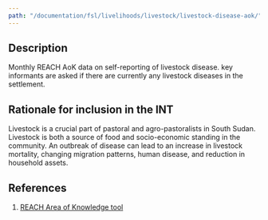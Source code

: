 ```yaml
---
path: "/documentation/fsl/livelihoods/livestock/livestock-disease-aok/"
---
```


## Description

Monthly REACH AoK data on self-reporting of livestock disease. key informants are asked if there are currently any livestock diseases in the settlement.

## Rationale for inclusion in the INT

Livestock is a crucial part of pastoral and agro-pastoralists in South Sudan. Livestock is both a source of food and socio-economic standing in the community. An outbreak of disease can lead to an increase in livestock mortality, changing migration patterns, human disease, and reduction in household assets.

## References

1. [REACH Area of Knowledge tool](http://www.reachresourcecentre.info/system/files/resource-documents/reach_ssd_terms_of_references_assessment_of_hard_to_reach_areas_2_november_2018.pdf)